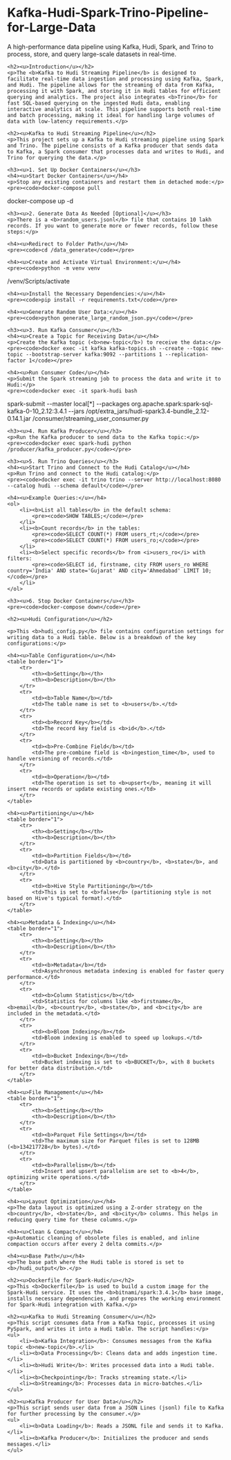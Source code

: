 <!DOCTYPE html>
<html lang="en">
<head>
    <meta charset="UTF-8">
    <meta name="viewport" content="width=device-width, initial-scale=1.0">
    <title>Kafka-Hudi-Spark-Trino-Pipeline-for-Large-Data</title>
</head>
<body>
    <h1><b>Kafka-Hudi-Spark-Trino-Pipeline-for-Large-Data</b></h1>
    <p>A high-performance data pipeline using Kafka, Hudi, Spark, and Trino to process, store, and query large-scale datasets in real-time.</p>

    <h2><u>Introduction</u></h2>
    <p>The <b>Kafka to Hudi Streaming Pipeline</b> is designed to facilitate real-time data ingestion and processing using Kafka, Spark, and Hudi. The pipeline allows for the streaming of data from Kafka, processing it with Spark, and storing it in Hudi tables for efficient querying and analytics. The project also integrates <b>Trino</b> for fast SQL-based querying on the ingested Hudi data, enabling interactive analytics at scale. This pipeline supports both real-time and batch processing, making it ideal for handling large volumes of data with low-latency requirements.</p>

    <h2><u>Kafka to Hudi Streaming Pipeline</u></h2>
    <p>This project sets up a Kafka to Hudi streaming pipeline using Spark and Trino. The pipeline consists of a Kafka producer that sends data to Kafka, a Spark consumer that processes data and writes to Hudi, and Trino for querying the data.</p>

    <h3><u>1. Set Up Docker Containers</u></h3>
    <h4><u>Start Docker Containers</u></h4>
    <p>Stop any existing containers and restart them in detached mode:</p>
    <pre><code>docker-compose pull
docker-compose up -d</code></pre>

    <h3><u>2. Generate Data As Needed [Optional]</u></h3>
    <p>There is a <b>random_users.jsonl</b> file that contains 10 lakh records. If you want to generate more or fewer records, follow these steps:</p>

    <h4><u>Redirect to Folder Path</u></h4>
    <pre><code>cd /data_generate</code></pre>

    <h4><u>Create and Activate Virtual Environment:</u></h4>
    <pre><code>python -m venv venv
/venv/Scripts/activate</code></pre>

    <h4><u>Install the Necessary Dependencies:</u></h4>
    <pre><code>pip install -r requirements.txt</code></pre>

    <h4><u>Generate Random User Data:</u></h4>
    <pre><code>python generate_large_random_json.py</code></pre>

    <h3><u>3. Run Kafka Consumer</u></h3>
    <h4><u>Create a Topic for Receiving Data</u></h4>
    <p>Create the Kafka topic (<b>new-topic</b>) to receive the data:</p>
    <pre><code>docker exec -it kafka kafka-topics.sh --create --topic new-topic --bootstrap-server kafka:9092 --partitions 1 --replication-factor 1</code></pre>

    <h4><u>Run Consumer Code</u></h4>
    <p>Submit the Spark streaming job to process the data and write it to Hudi:</p>
    <pre><code>docker exec -it spark-hudi bash
spark-submit --master local[*] --packages org.apache.spark:spark-sql-kafka-0-10_2.12:3.4.1 --jars /opt/extra_jars/hudi-spark3.4-bundle_2.12-0.14.1.jar /consumer/streaming_user_consumer.py</code></pre>

    <h3><u>4. Run Kafka Producer</u></h3>
    <p>Run the Kafka producer to send data to the Kafka topic:</p>
    <pre><code>docker exec spark-hudi python /producer/kafka_producer.py</code></pre>

    <h3><u>5. Run Trino Queries</u></h3>
    <h4><u>Start Trino and Connect to the Hudi Catalog</u></h4>
    <p>Run Trino and connect to the Hudi catalog:</p>
    <pre><code>docker exec -it trino trino --server http://localhost:8080 --catalog hudi --schema default</code></pre>

    <h4><u>Example Queries:</u></h4>
    <ol>
        <li><b>List all tables</b> in the default schema:
            <pre><code>SHOW TABLES;</code></pre>
        </li>
        <li><b>Count records</b> in the tables:
            <pre><code>SELECT COUNT(*) FROM users_rt;</code></pre>
            <pre><code>SELECT COUNT(*) FROM users_ro;</code></pre>
        </li>
        <li><b>Select specific records</b> from <i>users_ro</i> with filters:
            <pre><code>SELECT id, firstname, city FROM users_ro WHERE country='India' AND state='Gujarat' AND city='Ahmedabad' LIMIT 10;</code></pre>
        </li>
    </ol>

    <h3><u>6. Stop Docker Containers</u></h3>
    <pre><code>docker-compose down</code></pre>

    <h2><u>Hudi Configuration</u></h2>

    <p>This <b>hudi_config.py</b> file contains configuration settings for writing data to a Hudi table. Below is a breakdown of the key configurations:</p>

    <h4><u>Table Configuration</u></h4>
    <table border="1">
        <tr>
            <th><b>Setting</b></th>
            <th><b>Description</b></th>
        </tr>
        <tr>
            <td><b>Table Name</b></td>
            <td>The table name is set to <b>users</b>.</td>
        </tr>
        <tr>
            <td><b>Record Key</b></td>
            <td>The record key field is <b>id</b>.</td>
        </tr>
        <tr>
            <td><b>Pre-Combine Field</b></td>
            <td>The pre-combine field is <b>ingestion_time</b>, used to handle versioning of records.</td>
        </tr>
        <tr>
            <td><b>Operation</b></td>
            <td>The operation is set to <b>upsert</b>, meaning it will insert new records or update existing ones.</td>
        </tr>
    </table>

    <h4><u>Partitioning</u></h4>
    <table border="1">
        <tr>
            <th><b>Setting</b></th>
            <th><b>Description</b></th>
        </tr>
        <tr>
            <td><b>Partition Fields</b></td>
            <td>Data is partitioned by <b>country</b>, <b>state</b>, and <b>city</b>.</td>
        </tr>
        <tr>
            <td><b>Hive Style Partitioning</b></td>
            <td>This is set to <b>false</b> (partitioning style is not based on Hive's typical format).</td>
        </tr>
    </table>

    <h4><u>Metadata & Indexing</u></h4>
    <table border="1">
        <tr>
            <th><b>Setting</b></th>
            <th><b>Description</b></th>
        </tr>
        <tr>
            <td><b>Metadata</b></td>
            <td>Asynchronous metadata indexing is enabled for faster query performance.</td>
        </tr>
        <tr>
            <td><b>Column Statistics</b></td>
            <td>Statistics for columns like <b>firstname</b>, <b>email</b>, <b>country</b>, <b>state</b>, and <b>city</b> are included in the metadata.</td>
        </tr>
        <tr>
            <td><b>Bloom Indexing</b></td>
            <td>Bloom indexing is enabled to speed up lookups.</td>
        </tr>
        <tr>
            <td><b>Bucket Indexing</b></td>
            <td>Bucket indexing is set to <b>BUCKET</b>, with 8 buckets for better data distribution.</td>
        </tr>
    </table>

    <h4><u>File Management</u></h4>
    <table border="1">
        <tr>
            <th><b>Setting</b></th>
            <th><b>Description</b></th>
        </tr>
        <tr>
            <td><b>Parquet File Settings</b></td>
            <td>The maximum size for Parquet files is set to 128MB (<b>134217728</b> bytes).</td>
        </tr>
        <tr>
            <td><b>Parallelism</b></td>
            <td>Insert and upsert parallelism are set to <b>4</b>, optimizing write operations.</td>
        </tr>
    </table>

    <h4><u>Layout Optimization</u></h4>
    <p>The data layout is optimized using a Z-order strategy on the <b>country</b>, <b>state</b>, and <b>city</b> columns. This helps in reducing query time for these columns.</p>

    <h4><u>Clean & Compact</u></h4>
    <p>Automatic cleaning of obsolete files is enabled, and inline compaction occurs after every 2 delta commits.</p>

    <h4><u>Base Path</u></h4>
    <p>The base path where the Hudi table is stored is set to <b>/hudi_output</b>.</p>

    <h2><u>Dockerfile for Spark-Hudi</u></h2>
    <p>This <b>Dockerfile</b> is used to build a custom image for the Spark-Hudi service. It uses the <b>bitnami/spark:3.4.1</b> base image, installs necessary dependencies, and prepares the working environment for Spark-Hudi integration with Kafka.</p>

    <h2><u>Kafka to Hudi Streaming Consumer</u></h2>
    <p>This script consumes data from a Kafka topic, processes it using PySpark, and writes it into a Hudi table. The script handles:</p>
    <ul>
        <li><b>Kafka Integration</b>: Consumes messages from the Kafka topic <b>new-topic</b>.</li>
        <li><b>Data Processing</b>: Cleans data and adds ingestion time.</li>
        <li><b>Hudi Write</b>: Writes processed data into a Hudi table.</li>
        <li><b>Checkpointing</b>: Tracks streaming state.</li>
        <li><b>Streaming</b>: Processes data in micro-batches.</li>
    </ul>

    <h2><u>Kafka Producer for User Data</u></h2>
    <p>This script sends user data from a JSON Lines (jsonl) file to Kafka for further processing by the consumer.</p>
    <ul>
        <li><b>Data Loading</b>: Reads a JSONL file and sends it to Kafka.</li>
        <li><b>Kafka Producer</b>: Initializes the producer and sends messages.</li>
    </ul>
</body>
</html>

